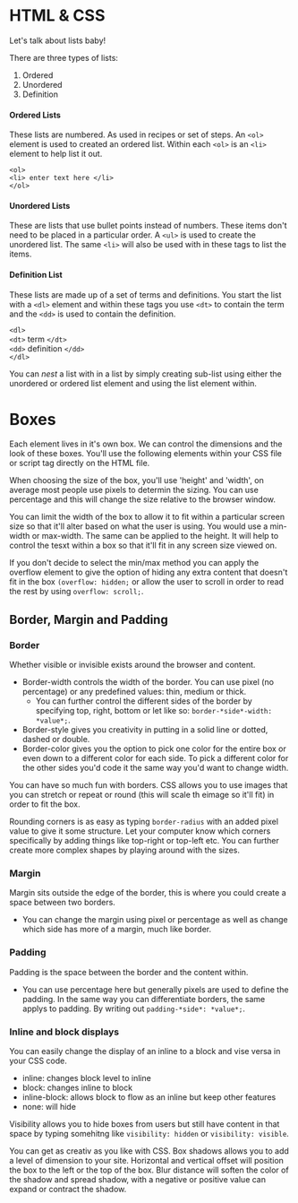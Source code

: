 # HTML & CSS

Let's talk about lists baby!

There are three types of lists: 
1. Ordered 
2. Unordered
3. Definition

#### Ordered Lists ####

These lists are numbered. As used in recipes or set of steps. An `<ol>` element is used to created an ordered list. Within each `<ol>` is an `<li>` element to help list it out. 

`<ol>`<br>
        `<li> enter text here </li>`<br>
`</ol>`

#### Unordered Lists ####

These are lists that use bullet points instead of numbers. These items don't need to be placed in a particular order. A `<ul>` is used to create the unordered list. The same `<li>` will also be used with in these tags to list the items. 

#### Definition List ####

These lists are made up of a set of terms and definitions. You start the list with a `<dl>` element and within these tags you use `<dt>` to contain the term and the `<dd>` is used to contain the definition.

`<dl>`<br>
`<dt>` term `</dt>`<br>
`<dd>` definition `</dd>`<br>
`</dl>`

You can *nest* a list with in a list by simply creating sub-list using either the unordered or ordered list element and using the list element within. 

# Boxes # 

Each element lives in it's own box. We can control the dimensions and the look of these boxes. You'll use the following elements within your CSS file or script tag directly on the HTML file. 

When choosing the size of the box, you'll use 'height' and 'width', on average most people use pixels to determin the sizing. You can use percentage and this will change the size relative to the browser window. 

You can limit the width of the box to allow it to fit within a particular screen size so that it'll alter based on what the user is using. You would use a min-width or max-width. The same can be applied to the height. It will help to control the tesxt within a box so that it'll fit in any screen size viewed on. 

If you don't decide to select the min/max method you can apply the overflow element to give the option of hiding any extra content that doesn't fit in the box `(overflow: hidden;` or allow the user to scroll in order to read the rest by using `overflow: scroll;`.

## Border, Margin and Padding ##


### **Border** ###

Whether visible or invisible exists around the browser and content. 

- Border-width controls the width of the border. You can use pixel (no percentage) or any predefined values: thin, medium or thick. 
    - You can further control the different sides of the border by specifying top, right, bottom or let like so: `border-*side*-width: *value*;`. 
- Border-style gives you creativity in putting in a solid line or dotted, dashed or double. 
- Border-color gives you the option to pick one color for the entire box or even down to a different color for each side. To pick a different color for the other sides you'd code it the same way you'd want to change width. 

You can have so much fun with borders. CSS allows you to use images that you can stretch or repeat or round (this will scale th eimage so it'll fit) in order to fit the box. 

Rounding corners is as easy as typing `border-radius` with an added pixel value to give it some structure. Let your computer know which corners specifically by adding things like top-right or top-left etc. You can further create more complex shapes by playing around with the sizes. 

### **Margin** ###

Margin sits outside the edge of the border, this is where you could create a space between two borders. 

- You can change the margin using pixel or percentage as well as change which side has more of a margin, much like border. 

### **Padding** ###
Padding  is the space between the border and the content within. 

- You can use percentage here but generally pixels are used to define the padding. In the same way you can differentiate borders, the same applys to padding. By writing out `padding-*side*: *value*;`. 

### **Inline and block displays** ###

You can easily change the display of an inline to a block and vise versa in your CSS code. 
- inline: changes block level to inline
- block: changes inline to block
- inline-block: allows block to flow as an inline but keep other features
- none: will hide 

Visibility allows you to hide boxes from users but still have content in that space by typing somehitng like `visibility: hidden` or `visibility: visible`.

You can get as creativ as you like with CSS. Box shadows allows you to add a level of dimension to your site. Horizontal and vertical offset will position the box to the left or the top of the box. Blur distance will soften the color of the shadow and spread shadow, with a negative or positive value can expand or contract the shadow. 